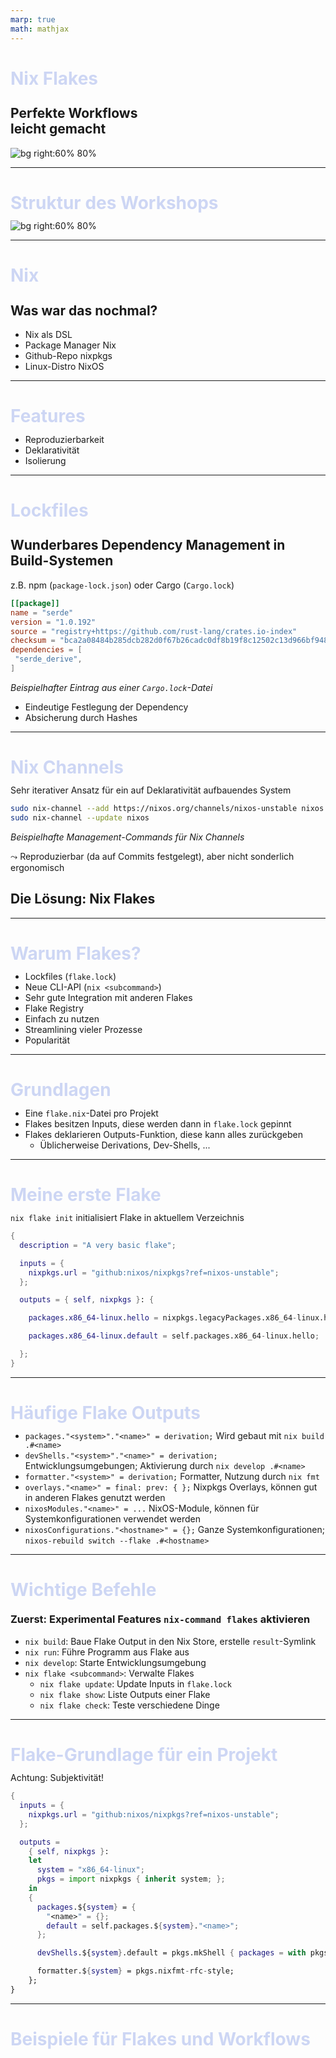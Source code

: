 ```yaml
---
marp: true
math: mathjax
---
```

<style>
section {
  background: #1e1e2e;
  color: #cdd6f4;
}
h1 {
  color: #cdd6f4;
  font-size: 200%;
  margin-bottom: -.1em;
}
</style>

# Nix Flakes
## Perfekte Workflows <br> leicht gemacht

![bg right:60% 80%](https://upload.wikimedia.org/wikipedia/commons/thumb/2/28/Nix_snowflake.svg/886px-Nix_snowflake.svg.png)

---
# Struktur des Workshops

![bg right:60% 80%](https://upload.wikimedia.org/wikipedia/commons/thumb/2/28/Nix_snowflake.svg/886px-Nix_snowflake.svg.png)

---
# Nix
## Was war das nochmal?
- Nix als DSL
- Package Manager Nix
- Github-Repo nixpkgs
- Linux-Distro NixOS

---
# Features
- Reproduzierbarkeit
- Deklarativität
- Isolierung

---
# Lockfiles
## Wunderbares Dependency Management in Build-Systemen
z.B. npm (`package-lock.json`) oder Cargo (`Cargo.lock`)
```toml
[[package]]
name = "serde"
version = "1.0.192"
source = "registry+https://github.com/rust-lang/crates.io-index"
checksum = "bca2a08484b285dcb282d0f67b26cadc0df8b19f8c12502c13d966bf9482f001"
dependencies = [
 "serde_derive",
]
```
*Beispielhafter Eintrag aus einer `Cargo.lock`-Datei*
- Eindeutige Festlegung der Dependency
- Absicherung durch Hashes

---
# Nix Channels
Sehr iterativer Ansatz für ein auf Deklarativität aufbauendes System
```sh
sudo nix-channel --add https://nixos.org/channels/nixos-unstable nixos
sudo nix-channel --update nixos
```
*Beispielhafte Management-Commands für Nix Channels*

$\leadsto$ Reproduzierbar (da auf Commits festgelegt), aber nicht sonderlich ergonomisch

## Die Lösung: Nix Flakes

---
# Warum Flakes?
- Lockfiles (`flake.lock`)
- Neue CLI-API (`nix <subcommand>`)
- Sehr gute Integration mit anderen Flakes
- Flake Registry
- Einfach zu nutzen
- Streamlining vieler Prozesse
- Popularität

---
# Grundlagen
- Eine `flake.nix`-Datei pro Projekt
- Flakes besitzen Inputs, diese werden dann in `flake.lock` gepinnt
- Flakes deklarieren Outputs-Funktion, diese kann alles zurückgeben
  - Üblicherweise Derivations, Dev-Shells, ...

---
# Meine erste Flake
`nix flake init` initialisiert Flake in aktuellem Verzeichnis
```nix
{
  description = "A very basic flake";

  inputs = {
    nixpkgs.url = "github:nixos/nixpkgs?ref=nixos-unstable";
  };

  outputs = { self, nixpkgs }: {

    packages.x86_64-linux.hello = nixpkgs.legacyPackages.x86_64-linux.hello;

    packages.x86_64-linux.default = self.packages.x86_64-linux.hello;

  };
}
```

---
# Häufige Flake Outputs
- `packages."<system>"."<name>" = derivation;`
  Wird gebaut mit `nix build .#<name>`
- `devShells."<system>"."<name>" = derivation;`
  Entwicklungsumgebungen; Aktivierung durch `nix develop .#<name>`
- `formatter."<system>" = derivation;`
  Formatter, Nutzung durch `nix fmt`
- `overlays."<name>" = final: prev: { };`
  Nixpkgs Overlays, können gut in anderen Flakes genutzt werden
- `nixosModules."<name>" = ...`
  NixOS-Module, können für Systemkonfigurationen verwendet werden
- `nixosConfigurations."<hostname>" = {};`
  Ganze Systemkonfigurationen; `nixos-rebuild switch --flake .#<hostname>`

---
# Wichtige Befehle
### Zuerst: Experimental Features `nix-command flakes` aktivieren
- `nix build`: Baue Flake Output in den Nix Store, erstelle `result`-Symlink
- `nix run`: Führe Programm aus Flake aus
- `nix develop`: Starte Entwicklungsumgebung
- `nix flake <subcommand>`: Verwalte Flakes
  - `nix flake update`: Update Inputs in `flake.lock`
  - `nix flake show`: Liste Outputs einer Flake
  - `nix flake check`: Teste verschiedene Dinge

---
# Flake-Grundlage für ein Projekt
Achtung: Subjektivität!
```nix
{
  inputs = {
    nixpkgs.url = "github:nixos/nixpkgs?ref=nixos-unstable";
  };

  outputs =
    { self, nixpkgs }:
    let
      system = "x86_64-linux";
      pkgs = import nixpkgs { inherit system; };
    in
    {
      packages.${system} = {
        "<name>" = {};
        default = self.packages.${system}."<name>";
      };

      devShells.${system}.default = pkgs.mkShell { packages = with pkgs; [ hello ]; };

      formatter.${system} = pkgs.nixfmt-rfc-style;
    };
}
```

---
# Beispiele für Flakes und Workflows
